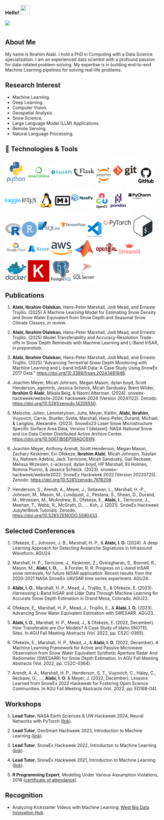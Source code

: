 
### Hello! <img src="https://raw.githubusercontent.com/MartinHeinz/MartinHeinz/master/wave.gif" width="30px" height="30px" />

[<img src="https://img.shields.io/twitter/url?label=Follow%20me&url=https%3A%2F%2Ftwitter.com%2FAnalystIbrahim" />](https://twitter.com/AnalystIbrahim)
<!--
[<img src="https://img.shields.io/badge/LinkedIn-0077B5?style=for-the-badge&logo=linkedin&logoColor=white" />](https://www.linkedin.com/in/ibrahim-alabi-394a17175/)
-->

#

## About Me

My name is Ibrahim Alabi. I hold a PhD in Computing with a Data Science specialization. I am an experienced data scientist with a profound passion for data-related problem-solving. My expertise is in building end-to-end Machine Learning pipelines for solving real-life problems. 


## Research Interest

* Machine Learning.
* Deep Learning.
* Computer Vision.
* Geospatial Analysis.
* Snow Science.
* Large Language Model (LLM) Applications.
* Remote Sensing.
* Natural Language Processing.


## 🔧 Technologies & Tools

<img src="https://github.com/devicons/devicon/blob/master/icons/python/python-original-wordmark.svg"  alt="Python Logo" width="70px" height="70px" /> <img src="https://github.com/devicons/devicon/blob/master/icons/anaconda/anaconda-original-wordmark.svg" alt="Anaconda Logo" width="70px" height="70px" /> 
<img src="https://github.com/devicons/devicon/blob/master/icons/fastapi/fastapi-original-wordmark.svg" alt="FastAPI Logo" width="70px" height="70px" /> 
<img src="https://github.com/devicons/devicon/blob/master/icons/flask/flask-original-wordmark.svg" alt="Flask Logo" width="70px" height="70px" /> 
<img src="https://github.com/devicons/devicon/blob/master/icons/jupyter/jupyter-original-wordmark.svg" alt="Jupyter Logo" width="50px" height="50px" /> 
<img src="https://github.com/devicons/devicon/blob/master/icons/git/git-original-wordmark.svg"  alt="Git Logo" width="80px" height="80px" /> 
<img src="https://github.com/devicons/devicon/blob/master/icons/github/github-original-wordmark.svg"  alt="GitHub Logo" width="50px" height="50px" /> 
<img src="https://github.com/devicons/devicon/blob/master/icons/kaggle/kaggle-original-wordmark.svg"  alt="Kaggle Logo" width="50px" height="50px" /> 
<img src="https://github.com/devicons/devicon/blob/master/icons/latex/latex-original.svg"  alt="Latex Logo" width="50px" height="50px" /> 
<img src="https://github.com/devicons/devicon/blob/master/icons/linux/linux-original.svg"  alt="Linux Logo" width="50px" height="50px" /> 
<img src="https://github.com/devicons/devicon/blob/master/icons/markdown/markdown-original.svg"  alt="Markdown Logo" width="50px" height="50px" /> 
<img src="https://github.com/devicons/devicon/blob/master/icons/numpy/numpy-original-wordmark.svg"  alt="Numpy Logo" width="70px" height="70px" /> 
<img src="https://github.com/devicons/devicon/blob/master/icons/opencv/opencv-original-wordmark.svg"  alt="Opencv Logo" width="50px" height="50px" /> 
<img src="https://github.com/devicons/devicon/blob/master/icons/pandas/pandas-original-wordmark.svg"  alt="Pandas Logo" width="50px" height="50px" /> 
<img src="https://github.com/devicons/devicon/blob/master/icons/pycharm/pycharm-original-wordmark.svg"  alt="Pycharm Logo" width="80px" height="80px" /> 
<img src="https://github.com/devicons/devicon/blob/master/icons/r/r-original.svg"  alt="R Logo" width="50px" height="50px" /> 
<img src="https://github.com/devicons/devicon/blob/master/icons/rstudio/rstudio-original.svg"  alt="RStudio Logo" width="50px" height="50px" /> 
<img src="https://github.com/devicons/devicon/blob/master/icons/sqlite/sqlite-original-wordmark.svg"  alt="Sqlite Logo" width="70px" height="70px" /> 
<img src="https://github.com/devicons/devicon/blob/master/icons/tensorflow/tensorflow-original-wordmark.svg"  alt="TensorFlow Logo" width="80px" height="80px" /> 
<img src="https://github.com/devicons/devicon/blob/master/icons/vscode/vscode-original-wordmark.svg"  alt="VScode Logo" width="50px" height="50px" /> 
<img src="https://github.com/devicons/devicon/blob/master/icons/pytorch/pytorch-original-wordmark.svg"  alt="PyTorch Logo" width="90px" height="90px" /> 
<img src="https://github.com/devicons/devicon/blob/master/icons/bash/bash-original.svg"  alt="Bash Logo" width="70px" height="70px" /> 
<img src="https://github.com/devicons/devicon/blob/master/icons/googlecloud/googlecloud-original-wordmark.svg"  alt="GCP Logo" width="70px" height="70px" />
<img src="https://github.com/devicons/devicon/blob/master/icons/azure/azure-original-wordmark.svg"  alt="Azure Logo" width="70px" height="70px" />
<img src="https://github.com/devicons/devicon/blob/master/icons/amazonwebservices/amazonwebservices-original-wordmark.svg"  alt="AWS Logo" width="70px" height="70px" />
<img src="https://github.com/devicons/devicon/blob/master/icons/matlab/matlab-original.svg"  alt="Matlab Logo" width="70px" height="70px" />
<img src="https://github.com/devicons/devicon/blob/master/icons/openal/openal-plain.svg"  alt="OpenAI Logo" width="70px" height="70px" />
<img src="https://github.com/devicons/devicon/blob/master/icons/streamlit/streamlit-plain-wordmark.svg"  alt="OpenAI Logo" width="70px" height="70px" />
<img src="https://github.com/devicons/devicon/blob/master/icons/docker/docker-original-wordmark.svg"  alt="Docker Logo" width="70px" height="70px" />
<img src="https://github.com/devicons/devicon/blob/master/icons/keras/keras-original.svg"  alt="GitHub Logo" width="70px" height="70px" />
<img src="https://github.com/devicons/devicon/blob/master/icons/postgresql/postgresql-original-wordmark.svg"  alt="PostGres Logo" width="70px" height="70px" />
<img src="https://github.com/devicons/devicon/blob/master/icons/microsoftsqlserver/microsoftsqlserver-original-wordmark.svg"  alt="msqlserver Logo" width="70px" height="70px" />



## Publications

1.  **Alabi, Ibrahim Olalekan**, Hans-Peter Marshall, Jodi Mead, and Ernesto Trujillo. (2025) A Machine Learning Model for Estimating Snow Density and Snow Water Equivalent from Snow Depth and Seasonal Snow Climate Classes, _in review_.

2.  **Alabi, Ibrahim Olalekan**, Hans-Peter Marshall, Jodi Mead, and Ernesto Trujillo. (2025) Model Transferability and Accuracy-Resolution Trade-offs in Snow Depth Retrievals with Machine Learning and L-Band InSAR, _in preparatiob_.

3.  **Alabi, Ibrahim Olalekan**, Hans-Peter Marshall, Jodi Mead, and Ernesto Trujillo. (2025) "Advancing Terrestrial Snow Depth Monitoring with Machine Learning and L-band InSAR Data: A Case Study Using SnowEx 2017 Data." https://doi.org/10.3389/frsen.2024.1481848.

4. Joachim Meyer, Micah Johnson, Megan Mason, dylan boyd, Scott Henderson, agentrrb, Jessica Scheick, Micah Sandusky, Brent Wilder, **Ibrahim O Alabi**, Mikala Beig, & Naomi Alterman. (2024). snowex-hackweek/website-2024: hackweek-2024 (Version 20241122). Zenodo. https://doi.org/10.5281/zenodo.14205550.

5. Meloche, Julien, Lemmetyinen, Juha, Meyer, Kaitlin, **Alabi, Ibrahim**, Vuyovich, Carrie, Stuefer, Sveta, Marshall, Hans-Peter, Durand, Michael, & Langlois, Alexandre. (2023). SnowEx23 Laser Snow Microstructure Specific Surface Area Data, Version 1 [dataset]. NASA National Snow and Ice Data Center Distributed Active Archive Center. https://doi.org/10.5067/BSEP59ADC6XN.

6. Joachim Meyer, Anthony Arendt, Scott Henderson, Megan Mason, Zachary Keskinen, Evi Ofekeze, **Ibrahim Alabi**, Micah Johnson, Xiaolan Xu, Naheem Adebisi, Jack Tarricone, Micah Sandusky, Gail Reckase, Melissa Wrzesien, c-ackroyd, dylan boyd, HP Marshall, Eli Holmes, Romina Piunno, & Jessica Scheick. (2023). snowex-hackweek/website2022: SnowEx Hackweek 2022 (Version 20220725). Zenodo. https://doi.org/10.5281/zenodo.7616208.

7. Henderson, S., Arendt, A., Meyer, J., Setiawan, L., Marshall, H.-P., Johnson, M., Mason, M., Lundquist, J., Pestana, S., Shean, D., Durand, M., Wrzesien, M., McAndrew, B., Ofekeze, E., **Alabi, I.**, Tarricone, J., Meehan, T., Webb, R., McGrath, D., … Koh, J. (2021). SnowEx Hackweek JupyterBook Tutorials. Zenodo. https://doi.org/10.5281/ZENODO.5590433.

## Selected Conferences

1. Ofekeze, E., Johnson, J. B., Marshall, H. P., & **Alabi, I. O.** (2024). A deep Learning Approach for Detecting Avalanche Signatures in Infrasound Waveform. AGU24.

2. Marshall, H. P., Tarricone, J., Keskinen, Z., Oveisgharan, S., Bonnell, R., Mason, M., **Alabi, I. O.**, ... & Forster, R. R. Progress on L-band InSAR snow retrievals, for future NISAR application: Recent results from the 2020-2021 NASA SnowEx UAVSAR time series experiment. AGU24.
  
3. **Alabi, I. O.**, Marshall, H. P., Mead, J., Trujillo, E., & Ofekeze, E. (2023). Harnessing L-Band InSAR and Lidar Data Through Machine Learning for Accurate Snow Depth Estimation in Grand Mesa, Colorado. AGU23.

4. Ofekeze, E., Marshall, H. P., Mead, J., Trujillo, E., & **Alabi, I. O.** (2023). Advancing Snow Water Equivalent Estimation with SWESARR. AGU23.

5. **Alabi, I. O.**, Marshall, H. P., Mead, J., & Ofekeze, E. (2022, December). How Transferable are Our Models? A Case Study of Idaho SNOTEL Sites. In AGU Fall Meeting Abstracts (Vol. 2022, pp. C52C-0365).

6. Ofekeze, E., Marshall, H. P., Mead, J., & **Alabi, I. O.** (2022, December). A Machine Learning Framework for Active and Passive Microwave Observation from Snow Water Equivalent Synthetic Aperture Radar And Radiometer (SWESARR) for Snow Depth Estimation. In AGU Fall Meeting Abstracts (Vol. 2022, pp. C52C-0364).

7. Arendt, A. A., Marshall, H. P., Henderson, S. T., Vuyovich, C., Haley, C., Reckase, G., ..., **Alabi, I. O.** & Meyer, J. (2022, December). Lessons Learned from SnowEx 2022 Hackweek for Fostering Open Science Communities. In AGU Fall Meeting Abstracts (Vol. 2022, pp. ED16B-04).

## Workshops 

1. **Lead Tutor**, NASA Earth Sciences & UW Hackweek 2024, Neural Networks with PyTorch ([link](https://snowex-2024.hackweek.io/tutorials/NN_with_Pytorch/intro.html)).

2. **Lead Tutor**, GeoSmart Hackweek 2023, Introduction to Machine Learning ([link](https://geosmart-2023.hackweek.io/tutorials/tree_models/Tree_Models_in_ML.html)).

3. **Lead Tutor**, SnowEx Hackweek 2022, Introducton to Machine Learning ([link](https://snowex-2022.hackweek.io/tutorials/machine_learning/Machine_Learning_Tutorial.html)).

4. **Lead Tutor**, SnowEx Hackweek 2021, Introducton to Machine Learning ([link](https://snowex-2021.hackweek.io/tutorials/machine-learning/Machine_Learning_Tutorial.html)).

5. **R Programming Expert**, Modeling Under Various Assumption Violations, 2018 ([certificate of attendance](https://drive.google.com/file/d/1V6BFHZqUzUlIxTHchfn2Vs3xkyDwnPSd/view?usp=sharing)).

## Recognition

* Analyzing Kickstarter Videos with Machine Learning: [West Big Data Innovation Hub](https://www.westbigdatahub.org/post/boise-state-university-graduate-students-use-big-data-to-analyze-kickstarter-videos).


<!--
## &#x1f4c8; GitHub Stats

<a href="https://github.com/Ibrahim-Ola/Ibrahim-Ola">
  <img align="center" src="https://github-readme-stats.vercel.app/api?username=Ibrahim-Ola&show_icons=true&line_height=27&count_private=true&title_color=ffffff&text_color=c9cacc&icon_color=2bbc8a&bg_color=1d1f21" alt="Ibrahim's GitHub Stats" />
</a>



**Ibrahim-Ola/Ibrahim-Ola** is a ✨ _special_ ✨ repository because its `README.md` (this file) appears on your GitHub profile.

Here are some ideas to get you started:

- 🔭 I’m currently working on ...
- 🌱 I’m currently learning ...
- 👯 I’m looking to collaborate on ...
- 🤔 I’m looking for help with ...
- 💬 Ask me about ...
- 📫 How to reach me: ...
- 😄 Pronouns: ...
- ⚡ Fun fact: ...

## &#x1f4c8; GitHub Stats

<a href="https://github.com/Ibrahim-Ola/Ibrahim-Ola">
  <img align="center" src="https://github-readme-stats.vercel.app/api?username=Ibrahim-Ola&show_icons=true&line_height=27&count_private=true&title_color=ffffff&text_color=c9cacc&icon_color=2bbc8a&bg_color=1d1f21" alt="Ibrahim's GitHub Stats" />
</a>
-->
